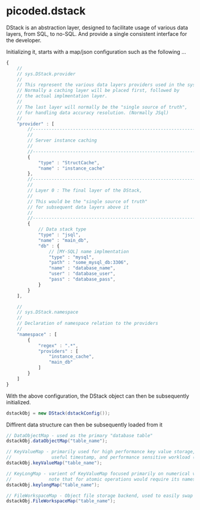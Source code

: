 # picoded.dstack

DStack is an abstraction layer, designed to facilitate usage of various data layers,
from SQL, to no-SQL. And provide a single consistent interface for the developer. 

Initializing it, starts with a map/json configuration such as the following ...

``` js
{
	//
	// sys.DStack.provider
	//
	// This represent the various data layers providers used in the system.
	// Normally a caching layer will be placed first, followed by
	// the actual implmentation layer.
	//
	// The last layer will normally be the "single source of truth",
	// for handling data accuracy resolution. (Normally JSql)
	//
	"provider" : [
		//--------------------------------------------------------------------------------
		//
		// Server instance caching
		//
		//--------------------------------------------------------------------------------
		{
			"type" : "StructCache",
			"name" : "instance_cache"
		},
		//--------------------------------------------------------------------------------
		//
		// Layer 0 : The final layer of the DStack,
		//
		// This would be the "single source of truth"
		// for subsequent data layers above it
		//
		//--------------------------------------------------------------------------------
		{
			// Data stack type
			"type" : "jsql",
			"name" : "main_db",
			"db" : {
				// [MY-SQL] name implmentation
				"type" : "mysql",
				"path" : "some_mysql_db:3306",
				"name" : "database_name",
				"user" : "database_user",
				"pass" : "database_pass",
			}
		}
	],

	//
	// sys.DStack.namespace
	//
	// Declaration of namespace relation to the providers
	//
	"namespace" : [
		{
			"regex" : ".*",
			"providers" : [
				"instance_cache",
				"main_db"
			]
		}
	]
}
```

With the above configuration, the DStack object can then be subsequently initialized.

``` java
dstackObj = new DStack(dstackConfig());
```

Diffirent data structure can then be subsequently loaded from it

``` java
// DataObjectMap - used as the primary "database table"
dstackObj.dataObjectMap("table_name");

// KeyValueMap - primarily used for high performance key value storage, with expiration timestamp
//               useful timestamp, and performance sensitive workload (such as auth sessions)
dstackObj.keyValueMap("table_name");

// KeyLongMap - varient of KeyValueMap focused primarily on numerical values, and atomic operations
//              note that for atomic operations would require its namespace to be initialized with a single provider
dstackObj.keylongMap("table_name");

// FileWorkspaceMap - Object file storage backend, used to easily swap out storage backends from S3 to FileServers
dstackObj.FileWorkspaceMap("table_name");
```